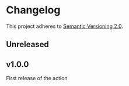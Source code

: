 # Changelog

This project adheres to [Semantic Versioning 2.0](http://semver.org/).

## Unreleased

## v1.0.0

First release of the action

